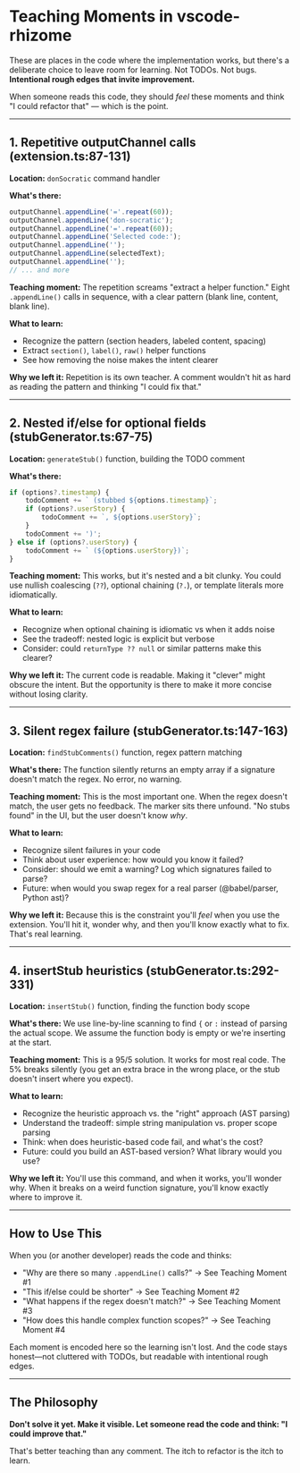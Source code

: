 # Teaching Moments in vscode-rhizome

These are places in the code where the implementation works, but there's a deliberate choice to leave room for learning. Not TODOs. Not bugs. **Intentional rough edges that invite improvement.**

When someone reads this code, they should *feel* these moments and think "I could refactor that" — which is the point.

---

## 1. Repetitive outputChannel calls (extension.ts:87-131)

**Location:** `donSocratic` command handler

**What's there:**
```typescript
outputChannel.appendLine('='.repeat(60));
outputChannel.appendLine('don-socratic');
outputChannel.appendLine('='.repeat(60));
outputChannel.appendLine('Selected code:');
outputChannel.appendLine('');
outputChannel.appendLine(selectedText);
outputChannel.appendLine('');
// ... and more
```

**Teaching moment:** The repetition screams "extract a helper function." Eight `.appendLine()` calls in sequence, with a clear pattern (blank line, content, blank line).

**What to learn:**
- Recognize the pattern (section headers, labeled content, spacing)
- Extract `section()`, `label()`, `raw()` helper functions
- See how removing the noise makes the intent clearer

**Why we left it:** Repetition is its own teacher. A comment wouldn't hit as hard as reading the pattern and thinking "I could fix that."

---

## 2. Nested if/else for optional fields (stubGenerator.ts:67-75)

**Location:** `generateStub()` function, building the TODO comment

**What's there:**
```typescript
if (options?.timestamp) {
    todoComment += ` (stubbed ${options.timestamp}`;
    if (options?.userStory) {
        todoComment += `, ${options.userStory}`;
    }
    todoComment += ')';
} else if (options?.userStory) {
    todoComment += ` (${options.userStory})`;
}
```

**Teaching moment:** This works, but it's nested and a bit clunky. You could use nullish coalescing (`??`), optional chaining (`?.`), or template literals more idiomatically.

**What to learn:**
- Recognize when optional chaining is idiomatic vs when it adds noise
- See the tradeoff: nested logic is explicit but verbose
- Consider: could `returnType ?? null` or similar patterns make this clearer?

**Why we left it:** The current code is readable. Making it "clever" might obscure the intent. But the opportunity is there to make it more concise without losing clarity.

---

## 3. Silent regex failure (stubGenerator.ts:147-163)

**Location:** `findStubComments()` function, regex pattern matching

**What's there:**
The function silently returns an empty array if a signature doesn't match the regex. No error, no warning.

**Teaching moment:** This is the most important one. When the regex doesn't match, the user gets no feedback. The marker sits there unfound. "No stubs found" in the UI, but the user doesn't know *why*.

**What to learn:**
- Recognize silent failures in your code
- Think about user experience: how would you know it failed?
- Consider: should we emit a warning? Log which signatures failed to parse?
- Future: when would you swap regex for a real parser (@babel/parser, Python ast)?

**Why we left it:** Because this is the constraint you'll *feel* when you use the extension. You'll hit it, wonder why, and then you'll know exactly what to fix. That's real learning.

---

## 4. insertStub heuristics (stubGenerator.ts:292-331)

**Location:** `insertStub()` function, finding the function body scope

**What's there:**
We use line-by-line scanning to find `{` or `:` instead of parsing the actual scope. We assume the function body is empty or we're inserting at the start.

**Teaching moment:** This is a 95/5 solution. It works for most real code. The 5% breaks silently (you get an extra brace in the wrong place, or the stub doesn't insert where you expect).

**What to learn:**
- Recognize the heuristic approach vs. the "right" approach (AST parsing)
- Understand the tradeoff: simple string manipulation vs. proper scope parsing
- Think: when does heuristic-based code fail, and what's the cost?
- Future: could you build an AST-based version? What library would you use?

**Why we left it:** You'll use this command, and when it works, you'll wonder why. When it breaks on a weird function signature, you'll know exactly where to improve it.

---

## How to Use This

When you (or another developer) reads the code and thinks:

- "Why are there so many `.appendLine()` calls?" → See Teaching Moment #1
- "This if/else could be shorter" → See Teaching Moment #2
- "What happens if the regex doesn't match?" → See Teaching Moment #3
- "How does this handle complex function scopes?" → See Teaching Moment #4

Each moment is encoded here so the learning isn't lost. And the code stays honest—not cluttered with TODOs, but readable with intentional rough edges.

---

## The Philosophy

**Don't solve it yet. Make it visible. Let someone read the code and think: "I could improve that."**

That's better teaching than any comment. The itch to refactor is the itch to learn.

